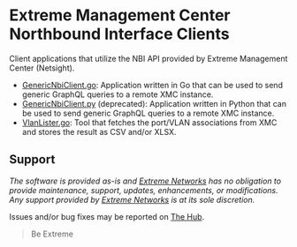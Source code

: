 # Extreme Management Center Northbound Interface Clients

Client applications that utilize the NBI API provided by Extreme Management Center (Netsight).

* [GenericNbiClient.go](GenericNbiClient.go/README.md): Application written in Go that can be used to send generic GraphQL queries to a remote XMC instance.
* [GenericNbiClient.py](GenericNbiClient.py/README.md) (deprecated): Application written in Python that can be used to send generic GraphQL queries to a remote XMC instance.
* [VlanLister.go](VlanLister.go/README.md): Tool that fetches the port/VLAN associations from XMC and stores the result as CSV and/or XLSX.

## Support

_The software is provided as-is and [Extreme Networks](http://www.extremenetworks.com/) has no obligation to provide maintenance, support, updates, enhancements, or modifications. Any support provided by [Extreme Networks](http://www.extremenetworks.com/) is at its sole discretion._

Issues and/or bug fixes may be reported on [The Hub](https://community.extremenetworks.com).

>Be Extreme
